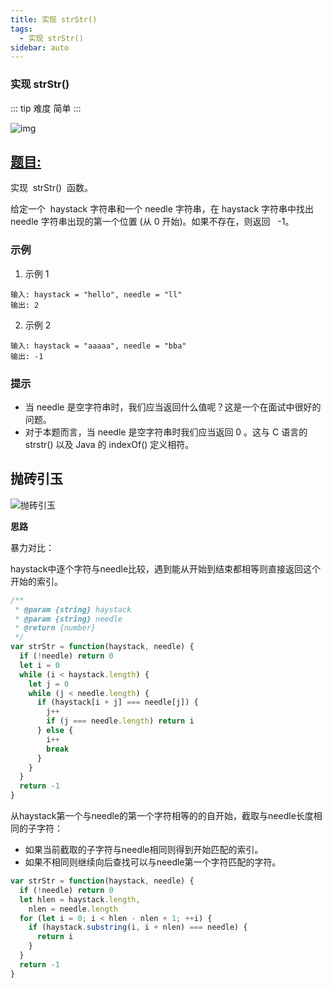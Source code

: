 ```yaml
---
title: 实现 strStr()
tags:
  - 实现 strStr()
sidebar: auto
---
```


### 实现 strStr()

::: tip 难度
简单
:::

![img](http://qiniu.gaowenju.com/leecode/banner/more-019.jpg)

## [题目:](https://leetcode-cn.com/problems/implement-strstr/)

实现  strStr()  函数。

给定一个  haystack 字符串和一个 needle 字符串，在 haystack 字符串中找出 needle 字符串出现的第一个位置 (从 0 开始)。如果不存在，则返回   -1。

### 示例

1. 示例 1

```
输入: haystack = "hello", needle = "ll"
输出: 2
```

2. 示例 2

```
输入: haystack = "aaaaa", needle = "bba"
输出: -1
```

### 提示

- 当 needle 是空字符串时，我们应当返回什么值呢？这是一个在面试中很好的问题。
- 对于本题而言，当 needle 是空字符串时我们应当返回 0 。这与 C 语言的 strstr() 以及 Java 的 indexOf() 定义相符。

## 抛砖引玉

![抛砖引玉](http://qiniu.gaowenju.com/leecode/more-019.png)

**思路**

暴力对比：

haystack中逐个字符与needle比较，遇到能从开始到结束都相等则直接返回这个开始的索引。

```javascript
/**
 * @param {string} haystack
 * @param {string} needle
 * @return {number}
 */
var strStr = function(haystack, needle) {
  if (!needle) return 0
  let i = 0
  while (i < haystack.length) {
    let j = 0
    while (j < needle.length) {
      if (haystack[i + j] === needle[j]) {
        j++
        if (j === needle.length) return i
      } else {
        i++
        break
      }
    }
  }
  return -1
}
```

从haystack第一个与needle的第一个字符相等的的自开始，截取与needle长度相同的子字符：
- 如果当前截取的子字符与needle相同则得到开始匹配的索引。
- 如果不相同则继续向后查找可以与needle第一个字符匹配的字符。

```javascript
var strStr = function(haystack, needle) {
  if (!needle) return 0
  let hlen = haystack.length,
    nlen = needle.length
  for (let i = 0; i < hlen - nlen + 1; ++i) {
    if (haystack.substring(i, i + nlen) === needle) {
      return i
    }
  }
  return -1
}
```
